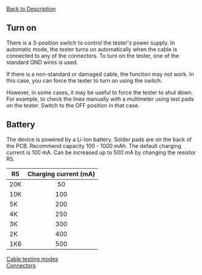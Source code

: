[Back to Description](/README.md)  
## Turn on

There is a 3-position switch to control the tester's power supply. In automatic mode, the tester turns on automatically when the cable is connected to any of the connectors. To turn on the tester, one of the standard GND wires is used. 

If there is a non-standard or damaged cable, the function may not work. In this case, you can force the tester to turn on using the switch. 

However, in some cases, it may be useful to force the tester to shut down. For example, to check the lines manually with a multimeter using test pads on the tester. Switch to the OFF position in that case.

## Battery
The device is powered by a Li-Ion battery. Solder pads are on the back of the PCB. Recommend capacity 100 - 1000 mAh. The default charging current is 100 mA. Can be increased up to 500 mA by changing the resistor R5.

| R5| Charging current (mA)|
| ---- |:---:|
| 20К | 50 |
| 10К | 100 |
| 5К | 200 |
| 4К | 250 |
| 3К | 300 |
| 2К | 400 |
| 1К6 | 500 |

[Cable testing modes](./MODES-en.md)   
[Connectors](./CONN-en.md)   